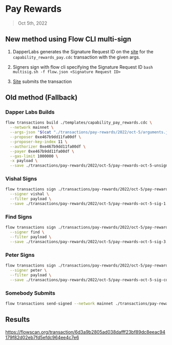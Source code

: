 # Pay Rewards
> Oct 5th, 2022

## New method using Flow CLI multi-sign

1. DapperLabs generates the Signature Request ID on the [site](https://flow-multisig-git-service-account-onflow.vercel.app/mainnet?type=serviceAccount&name=capability_pay_rewards.cdc&param=%5B%20%20%20%20%20%7B%20%20%20%20%20%20%20%20%20%22type%22:%20%22UFix64%22,%20%20%20%20%20%20%20%20%20%22value%22:%20%221298143.0%22%20%20%20%20%20%7D,%20%20%20%20%20%7B%20%20%20%20%20%20%20%20%20%22type%22:%20%22Dictionary%22,%20%20%20%20%20%20%20%20%20%22value%22:%20%5B%5D%20%20%20%20%20%7D%20%5D&acct=0xe467b9dd11fa00df&limit=1000000) for the `capability_rewards_pay.cdc` transaction with the given args.

2. Signers sign with flow cli specifying the Signature Request ID
`bash multisig.sh -f flow.json <Signature Request ID>`

3. [Site](https://flow-multisig-git-service-account-onflow.vercel.app/mainnet) submits the transaction

## Old method (Fallback)

### Dapper Labs Builds

```sh
flow transactions build ./templates/capability_pay_rewards.cdc \
  --network mainnet \
  --args-json "$(cat "./transactions/pay-rewards/2022/oct-5/arguments.json")" \
  --proposer 0xe467b9dd11fa00df \
  --proposer-key-index 11 \
  --authorizer 0xe467b9dd11fa00df \
  --payer 0xe467b9dd11fa00df \
  --gas-limit 1000000 \
  -x payload \
  --save ./transactions/pay-rewards/2022/oct-5/pay-rewards-oct-5-unsigned.rlp
```

### Vishal Signs

```sh
flow transactions sign ./transactions/pay-rewards/2022/oct-5/pay-rewards-oct-5-unsigned.rlp \
  --signer vishal \
  --filter payload \
  --save ./transactions/pay-rewards/2022/oct-5/pay-rewards-oct-5-sig-1.rlp
```

### Find Signs

```sh
flow transactions sign ./transactions/pay-rewards/2022/oct-5/pay-rewards-oct-5-sig-2.rlp \
  --signer find \
  --filter payload \
  --save ./transactions/pay-rewards/2022/oct-5/pay-rewards-oct-5-sig-3.rlp
```

### Peter Signs

```sh
flow transactions sign ./transactions/pay-rewards/2022/oct-5/pay-rewards-oct-5-sig-3.rlp \
  --signer peter \
  --filter payload \
  --save ./transactions/pay-rewards/2022/oct-5/pay-rewards-oct-5-sig-complete.rlp
```

### Somebody Submits

```sh
flow transactions send-signed --network mainnet ./transactions/pay-rewards/2022/oct-5/pay-rewards-oct-5-sig-complete.rlp
```

## Results

https://flowscan.org/transaction/6d3a9b2805ad038dafff23bf89dc8eeac94179f82d02eb7fd5efdc964ee4c7e6
